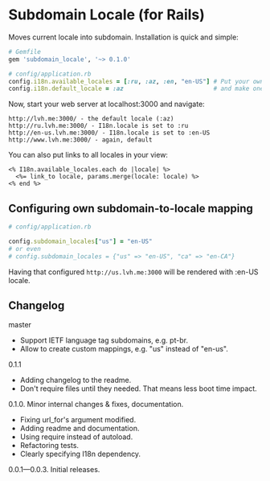 # Subdomain Locale (for Rails)

Moves current locale into subdomain. Installation is quick and simple:

```ruby
# Gemfile
gem 'subdomain_locale', '~> 0.1.0'

# config/application.rb
config.i18n.available_locales = [:ru, :az, :en, "en-US"] # Put your own available locales
config.i18n.default_locale = :az                         # and make one default
```

Now, start your web server at localhost:3000 and navigate:

    http://lvh.me:3000/ - the default locale (:az)
    http://ru.lvh.me:3000/ - I18n.locale is set to :ru
    http://en-us.lvh.me:3000/ - I18n.locale is set to :en-US
    http://www.lvh.me:3000/ - again, default

You can also put links to all locales in your view:

```erb
<% I18n.available_locales.each do |locale| %>
  <%= link_to locale, params.merge(locale: locale) %>
<% end %>
```

## Configuring own subdomain-to-locale mapping

```ruby
# config/application.rb

config.subdomain_locales["us"] = "en-US"
# or even
# config.subdomain_locales = {"us" => "en-US", "ca" => "en-CA"}
```

Having that configured `http://us.lvh.me:3000` will be rendered with :en-US locale.


## Changelog

master

* Support IETF language tag subdomains, e.g. pt-br.
* Allow to create custom mappings, e.g. "us" instead of "en-us".

0.1.1

* Adding changelog to the readme.
* Don't require files until they needed. That means less boot time impact.

0.1.0. Minor internal changes & fixes, documentation.

* Fixing url_for's argument modified.
* Adding readme and documentation.
* Using require instead of autoload.
* Refactoring tests.
* Clearly specifying I18n dependency.

0.0.1—0.0.3. Initial releases.

